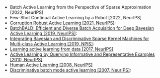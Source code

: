 
- Batch Active Learning from the Perspective of Sparse Approximation [2022, NeurIPS]
- Few-Shot Continual Active Learning by a Robot [2022, NeurIPS]
- [Corruption Robust Active Learning [2021, NeurIPS]](https://arxiv.org/pdf/2106.11220.pdf): 
- [BatchBALD: Efficient and Diverse Batch Acquisition for Deep Bayesian Active Learning [2019, NeurIPS]](http://papers.nips.cc/paper/8925-batchbald-efficient-and-diverse-batch-acquisition-for-deep-bayesian-active-learning): 
- [Integrating Bayesian and Discriminative Sparse Kernel Machines for Multi-class Active Learning [2019, NPIS]](https://papers.nips.cc/paper/2019/file/bcc0d400288793e8bdcd7c19a8ac0c2b-Paper.pdf):
- [Learning active learning from data [2017, NeurIPS]](http://papers.nips.cc/paper/7010-learning-active-learning-from-data)
- [Active Learning by Querying Informative and Representative Examples [2010, NeurIPS]](http://papers.nips.cc/paper/4176-active-learning-by-querying-informative-and-representative-examples)
- [Human Active Learning [2008, NeurIPS]](http://papers.nips.cc/paper/3456-human-active-learning)
- [Discriminative batch mode active learning [2007, NeurIPS]](http://papers.nips.cc/paper/3295-discriminative-batch-mode-active-learning): 

